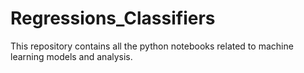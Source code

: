 # Regressions_Classifiers
This repository contains all the python notebooks related to machine learning models and analysis.
